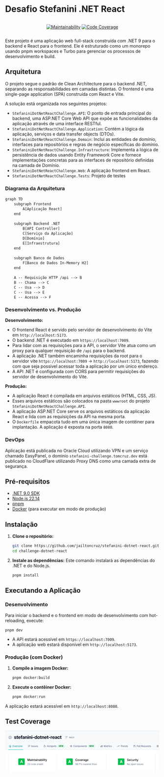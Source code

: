 # Desafio Stefanini .NET React

<div style="display: flex; justify-content: center; align-items: center;" align="center">

[![Maintainability](https://qlty.sh/gh/jailtoncruz/projects/stefanini-dotnet-react/maintainability.svg)](https://qlty.sh/gh/jailtoncruz/projects/stefanini-dotnet-react)
[![Code Coverage](https://qlty.sh/gh/jailtoncruz/projects/stefanini-dotnet-react/coverage.svg)](https://qlty.sh/gh/jailtoncruz/projects/stefanini-dotnet-react)

</div>

Este projeto é uma aplicação web full-stack construída com .NET 9 para o backend e React para o frontend. Ele é estruturado como um monorepo usando pnpm workspaces e Turbo para gerenciar os processos de desenvolvimento e build.

## Arquitetura

O projeto segue o padrão de Clean Architecture para o backend .NET, separando as responsabilidades em camadas distintas. O frontend é uma single-page application (SPA) construída com React e Vite.

A solução está organizada nos seguintes projetos:

- `StefaniniDotNetReactChallenge.API`: O ponto de entrada principal do backend, uma ASP.NET Core Web API que expõe as funcionalidades da aplicação através de uma interface RESTful.
- `StefaniniDotNetReactChallenge.Application`: Contém a lógica da aplicação, serviços e data transfer objects (DTOs).
- `StefaniniDotNetReactChallenge.Domain`: Inclui as entidades de domínio, interfaces para repositórios e regras de negócio específicas do domínio.
- `StefaniniDotNetReactChallenge.Infrastructure`: Implementa a lógica de persistência de dados usando Entity Framework Core e fornece implementações concretas para as interfaces de repositório definidas na camada de Domínio.
- `StefaniniDotNetReactChallenge.Web`: A aplicação frontend em React.
- `StefaniniDotNetReactChallenge.Tests`: Projeto de testes

### Diagrama da Arquitetura

```mermaid
graph TD
    subgraph Frontend
        A[Aplicação React]
    end

    subgraph Backend .NET
        B[API Controller]
        C[Serviço da Aplicação]
        D[Domínio]
        E[Infraestrutura]
    end

    subgraph Banco de Dados
        F[Banco de Dados In-Memory H2]
    end

    A -- Requisição HTTP /api --> B
    B -- Chama --> C
    C -- Usa --> D
    C -- Usa --> E
    E -- Acessa --> F
```

### Desenvolvimento vs. Produção

**Desenvolvimento:**

- O frontend React é servido pelo servidor de desenvolvimento do Vite em `http://localhost:5173`.
- O backend .NET é executado em `https://localhost:7009`.
- Para lidar com as requisições para a API, o servidor Vite atua como um proxy para qualquer requisição de `/api` para o backend.
- A aplicação .NET também encaminha requisições da root para o servidor vite `https://localhost:7009` -> `http://localhost:5173`, fazendo com que seja possivel acessar toda a aplicação por um único endereço.
- A API .NET é configurada com CORS para permitir requisições do servidor de desenvolvimento do Vite.

**Produção:**

- A aplicação React é compilada em arquivos estáticos (HTML, CSS, JS).
- Esses arquivos estáticos são colocados na pasta `wwwroot` do projeto `StefaniniDotNetReactChallenge.API`.
- A aplicação ASP.NET Core serve os arquivos estáticos da aplicação React e lida com as requisições da API na mesma porta.
- O `Dockerfile` empacota tudo em uma única imagem de contêiner para implantação. A aplicação é exposta na porta `8080`.

### DevOps

Aplicação está publicada no Oracle Cloud utilizando VPN e um serviço chamado EasyPanel, o dominio `stefanini-challenge.tomcruz.dev` está publicado no CloudFlare utilizando Proxy DNS como uma camada extra de segurança.

## Pré-requisitos

- [.NET 9.0 SDK](https://dotnet.microsoft.com/download/dotnet/9.0)
- [Node.js 22.14](https://nodejs.org/en/download/)
- [pnpm](https://pnpm.io/installation)
- [Docker](https://www.docker.com/get-started) (para executar em modo de produção)

## Instalação

1.  **Clone o repositório:**

    ```bash
    git clone https://github.com/jailtoncruz/stefanini-dotnet-react.git
    cd challenge-dotnet-react
    ```

2.  **Instale as dependências:**
    Este comando instalará as dependências do .NET e do Node.js.
    ```bash
    pnpm install
    ```

## Executando a Aplicação

### Desenvolvimento

Para iniciar o backend e o frontend em modo de desenvolvimento com hot-reloading, execute:

```bash
pnpm dev
```

- A API estará acessível em `https://localhost:7009`.
- A aplicação web estará disponível em `http://localhost:5173`.

### Produção (com Docker)

1.  **Compile a imagem Docker:**

    ```bash
    pnpm docker:build
    ```

2.  **Execute o contêiner Docker:**
    ```bash
    pnpm docker:run
    ```

A aplicação estará acessível em `http://localhost:8080`.

## Test Coverage

<div align="center">
  <img src="./assets/qlty.png" alt="Code Quality by qlty" />
</div>
